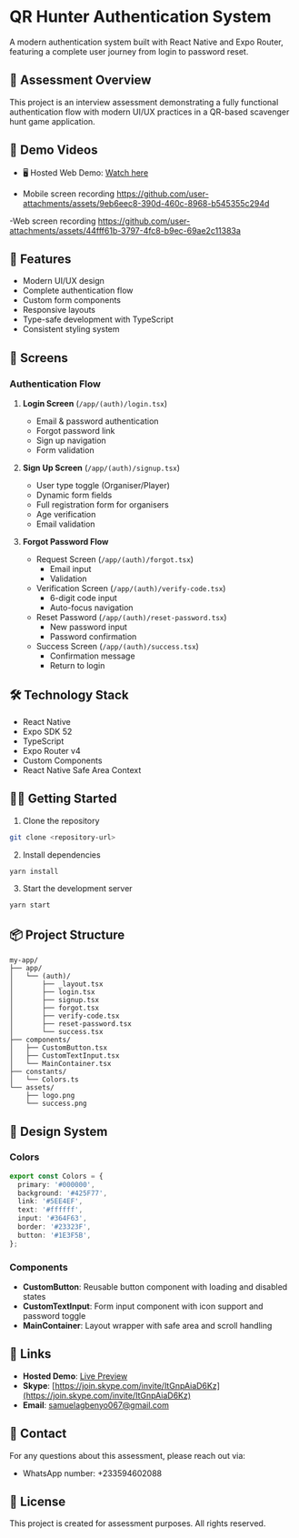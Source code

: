 # QR Hunter Authentication System

A modern authentication system built with React Native and Expo Router, featuring a complete user journey from login to password reset.

## 🎯 Assessment Overview

This project is an interview assessment demonstrating a fully functional authentication flow with modern UI/UX practices in a QR-based scavenger hunt game application.

## 🎥 Demo Videos

- 🖥️ Hosted Web Demo: [Watch here](https://sam0-my-app--p0on2wgoow.expo.app/)

- Mobile screen recording
https://github.com/user-attachments/assets/9eb6eec8-390d-460c-8968-b545355c294d

-Web screen recording
https://github.com/user-attachments/assets/44fff61b-3797-4fc8-b9ec-69ae2c11383a



## 🚀 Features

- Modern UI/UX design
- Complete authentication flow
- Custom form components
- Responsive layouts
- Type-safe development with TypeScript
- Consistent styling system

## 📱 Screens

### Authentication Flow

1. **Login Screen** (`/app/(auth)/login.tsx`)

   - Email & password authentication
   - Forgot password link
   - Sign up navigation
   - Form validation

2. **Sign Up Screen** (`/app/(auth)/signup.tsx`)

   - User type toggle (Organiser/Player)
   - Dynamic form fields
   - Full registration form for organisers
   - Age verification
   - Email validation

3. **Forgot Password Flow**
   - Request Screen (`/app/(auth)/forgot.tsx`)
     - Email input
     - Validation
   - Verification Screen (`/app/(auth)/verify-code.tsx`)
     - 6-digit code input
     - Auto-focus navigation
   - Reset Password (`/app/(auth)/reset-password.tsx`)
     - New password input
     - Password confirmation
   - Success Screen (`/app/(auth)/success.tsx`)
     - Confirmation message
     - Return to login

## 🛠️ Technology Stack

- React Native
- Expo SDK 52
- TypeScript
- Expo Router v4
- Custom Components
- React Native Safe Area Context

## 🏃‍♂️ Getting Started

1. Clone the repository

```bash
git clone <repository-url>
```

2. Install dependencies

```bash
yarn install
```

3. Start the development server

```bash
yarn start
```

## 📦 Project Structure

```
my-app/
├── app/
│   └── (auth)/
│       ├── _layout.tsx
│       ├── login.tsx
│       ├── signup.tsx
│       ├── forgot.tsx
│       ├── verify-code.tsx
│       ├── reset-password.tsx
│       └── success.tsx
├── components/
│   ├── CustomButton.tsx
│   ├── CustomTextInput.tsx
│   └── MainContainer.tsx
├── constants/
│   └── Colors.ts
└── assets/
    ├── logo.png
    └── success.png
```

## 🎨 Design System

### Colors

```typescript
export const Colors = {
  primary: '#000000',
  background: '#425F77',
  link: '#5EE4EF',
  text: '#ffffff',
  input: '#364F63',
  border: '#23323F',
  button: '#1E3F5B',
};
```

### Components

- **CustomButton**: Reusable button component with loading and disabled states
- **CustomTextInput**: Form input component with icon support and password toggle
- **MainContainer**: Layout wrapper with safe area and scroll handling

## 🔗 Links

- **Hosted Demo**: [Live Preview](https://expo.dev/@yourusername/qr-hunter)
- **Skype**: [https://join.skype.com/invite/ItGnpAiaD6Kz](https://join.skype.com/invite/ItGnpAiaD6Kz)
- **Email**: [samuelagbenyo067@gmail.com](mailto:samuelagbenyo067@gmail.com)

## 👤 Contact

For any questions about this assessment, please reach out via:

- WhatsApp number: +233594602088

## 📄 License

This project is created for assessment purposes. All rights reserved.
